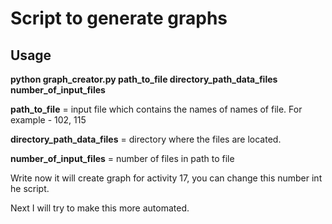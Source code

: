 # Script to generate graphs

## Usage

**python  graph_creator.py  path_to_file  directory_path_data_files  number_of_input_files**

**path_to_file** = input file which contains the names of names of file. For example - 102, 115

**directory_path_data_files** = directory where the files are located.

**number_of_input_files** = number of files in path to file

Write now it will create graph for activity 17, you can change this number int he script.

Next I will try to make this more automated.